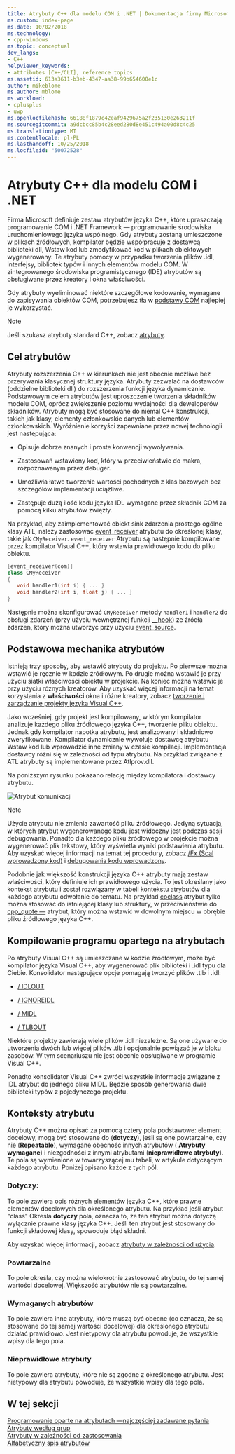 ```yaml
---
title: Atrybuty C++ dla modelu COM i .NET | Dokumentacja firmy Microsoft
ms.custom: index-page
ms.date: 10/02/2018
ms.technology:
- cpp-windows
ms.topic: conceptual
dev_langs:
- C++
helpviewer_keywords:
- attributes [C++/CLI], reference topics
ms.assetid: 613a3611-b3eb-4347-aa38-99b654600e1c
author: mikeblome
ms.author: mblome
ms.workload:
- cplusplus
- uwp
ms.openlocfilehash: 66188f1879c42eaf9429675a2f235130e263211f
ms.sourcegitcommit: a9dcbcc85b4c28eed280d8e451c494a00d8c4c25
ms.translationtype: MT
ms.contentlocale: pl-PL
ms.lasthandoff: 10/25/2018
ms.locfileid: "50072528"
---
```

# <a name="c-attributes-for-com-and-net"></a>Atrybuty C++ dla modelu COM i .NET

Firma Microsoft definiuje zestaw atrybutów języka C++, które upraszczają programowanie COM i .NET Framework — programowanie środowiska uruchomieniowego języka wspólnego. Gdy atrybuty zostaną umieszczone w plikach źródłowych, kompilator będzie współpracuje z dostawcą biblioteki dll, Wstaw kod lub zmodyfikować kod w plikach obiektowych wygenerowany. Te atrybuty pomocy w przypadku tworzenia plików .idl, interfejsy, bibliotek typów i innych elementów modelu COM. W zintegrowanego środowiska programistycznego (IDE) atrybutów są obsługiwane przez kreatory i okna właściwości.

Gdy atrybuty wyeliminować niektóre szczegółowe kodowanie, wymagane do zapisywania obiektów COM, potrzebujesz tła w [podstawy COM](/windows/desktop/com/the-component-object-model) najlepiej je wykorzystać.

> [!NOTE]
> Jeśli szukasz atrybuty standard C++, zobacz [atrybuty](../../cpp/attributes.md).

## <a name="purpose-of-attributes"></a>Cel atrybutów

Atrybuty rozszerzenia C++ w kierunkach nie jest obecnie możliwe bez przerywania klasycznej struktury języka. Atrybuty zezwalać na dostawców (oddzielne biblioteki dll) do rozszerzenia funkcji języka dynamicznie. Podstawowym celem atrybutów jest uproszczenie tworzenia składników modelu COM, oprócz zwiększenie poziomu wydajności dla deweloperów składników. Atrybuty mogą być stosowane do niemal C++ konstrukcji, takich jak klasy, elementy członkowskie danych lub elementów członkowskich. Wyróżnienie korzyści zapewniane przez nowej technologii jest następująca:

- Opisuje dobrze znanych i proste konwencji wywoływania.

- Zastosowań wstawiony kod, który w przeciwieństwie do makra, rozpoznawanym przez debuger.

- Umożliwia łatwe tworzenie wartości pochodnych z klas bazowych bez szczegółów implementacji uciążliwe.

- Zastępuje dużą ilość kodu języka IDL wymagane przez składnik COM za pomocą kilku atrybutów zwięzły.

Na przykład, aby zaimplementować obiekt sink zdarzenia prostego ogólne klasy ATL, należy zastosować [event_receiver](event-receiver.md) atrybutu do określonej klasy, takie jak `CMyReceiver`. `event_receiver` Atrybutu są następnie kompilowane przez kompilator Visual C++, który wstawia prawidłowego kodu do pliku obiektu.

```cpp
[event_receiver(com)]
class CMyReceiver
{
   void handler1(int i) { ... }
   void handler2(int i, float j) { ... }
}
```

Następnie można skonfigurować `CMyReceiver` metody `handler1` i `handler2` do obsługi zdarzeń (przy użyciu wewnętrznej funkcji [__hook](../../cpp/hook.md)) ze źródła zdarzeń, który można utworzyć przy użyciu [event_source](event-source.md).

## <a name="basic-mechanics-of-attributes"></a>Podstawowa mechanika atrybutów

Istnieją trzy sposoby, aby wstawić atrybuty do projektu. Po pierwsze można wstawić je ręcznie w kodzie źródłowym. Po drugie można wstawić je przy użyciu siatki właściwości obiektu w projekcie. Na koniec można wstawić je przy użyciu różnych kreatorów. Aby uzyskać więcej informacji na temat korzystania z **właściwości** okna i różne kreatory, zobacz [tworzenie i zarządzanie projekty języka Visual C++](../../ide/creating-and-managing-visual-cpp-projects.md).

Jako wcześniej, gdy projekt jest kompilowany, w którym kompilator analizuje każdego pliku źródłowego języka C++, tworzenie pliku obiektu. Jednak gdy kompilator napotka atrybutu, jest analizowany i składniowo zweryfikowane. Kompilator dynamicznie wywołuje dostawcę atrybutu Wstaw kod lub wprowadzić inne zmiany w czasie kompilacji. Implementacja dostawcy różni się w zależności od typu atrybutu. Na przykład związane z ATL atrybuty są implementowane przez Atlprov.dll.

Na poniższym rysunku pokazano relację między kompilatora i dostawcy atrybutu.

![Atrybut komunikacji](../media/vccompattrcomm.gif "vcCompAttrComm")

> [!NOTE]
> Użycie atrybutu nie zmienia zawartość pliku źródłowego. Jedyną sytuacją, w których atrybut wygenerowanego kodu jest widoczny jest podczas sesji debugowania. Ponadto dla każdego pliku źródłowego w projekcie można wygenerować plik tekstowy, który wyświetla wyniki podstawienia atrybutu. Aby uzyskać więcej informacji na temat tej procedury, zobacz [/Fx (Scal wprowadzony kod)](../../build/reference/fx-merge-injected-code.md) i [debugowania kodu wprowadzony](/visualstudio/debugger/how-to-debug-injected-code).

Podobnie jak większość konstrukcji języka C++ atrybuty mają zestaw właściwości, który definiuje ich prawidłowego użycia. To jest określany jako kontekst atrybutu i został rozwiązany w tabeli kontekstu atrybutów dla każdego atrybutu odwołanie do tematu. Na przykład [coclass](coclass.md) atrybut tylko można stosować do istniejącej klasy lub struktury, w przeciwieństwie do [cpp_quote —](cpp-quote.md) atrybut, który można wstawić w dowolnym miejscu w obrębie pliku źródłowego języka C++.

## <a name="building-an-attributed-program"></a>Kompilowanie programu opartego na atrybutach

Po atrybuty Visual C++ są umieszczane w kodzie źródłowym, może być kompilator języka Visual C++, aby wygenerować plik biblioteki i .idl typu dla Ciebie. Konsolidator następujące opcje pomagają tworzyć plików .tlb i .idl:

- [/ IDLOUT](../../build/reference/idlout-name-midl-output-files.md)

- [/ IGNOREIDL](../../build/reference/ignoreidl-don-t-process-attributes-into-midl.md)

- [/ MIDL](../../build/reference/midl-specify-midl-command-line-options.md)

- [/ TLBOUT](../../build/reference/tlbout-name-dot-tlb-file.md)

Niektóre projekty zawierają wiele plików .idl niezależne. Są one używane do utworzenia dwóch lub więcej plików .tlb i opcjonalnie powiązać je w bloku zasobów. W tym scenariuszu nie jest obecnie obsługiwane w programie Visual C++.

Ponadto konsolidator Visual C++ zwróci wszystkie informacje związane z IDL atrybut do jednego pliku MIDL. Będzie sposób generowania dwie biblioteki typów z pojedynczego projektu.

## <a name="contexts"></a> Konteksty atrybutu

Atrybuty C++ można opisać za pomocą cztery pola podstawowe: element docelowy, mogą być stosowane do (**dotyczy**), jeśli są one powtarzalne, czy nie (**Repeatable**), wymagane obecność innych atrybutów ( **Atrybuty wymagane**) i niezgodności z innymi atrybutami (**nieprawidłowe atrybuty**). Te pola są wymienione w towarzyszącej mu tabeli, w artykule dotyczącym każdego atrybutu. Poniżej opisano każde z tych pól.

### <a name="applies-to"></a>Dotyczy:

To pole zawiera opis różnych elementów języka C++, które prawne elementów docelowych dla określonego atrybutu. Na przykład jeśli atrybut "class" Określa **dotyczy** pola, oznacza to, że ten atrybut można dotyczą wyłącznie prawne klasy języka C++. Jeśli ten atrybut jest stosowany do funkcji składowej klasy, spowoduje błąd składni.

Aby uzyskać więcej informacji, zobacz [atrybuty w zależności od użycia](attributes-by-usage.md).

### <a name="repeatable"></a>Powtarzalne

To pole określa, czy można wielokrotnie zastosować atrybutu, do tej samej wartości docelowej. Większość atrybutów nie są powtarzalne.

### <a name="required-attributes"></a>Wymaganych atrybutów

To pole zawiera inne atrybuty, które muszą być obecne (co oznacza, że są stosowane do tej samej wartości docelowej) dla określonego atrybutu działać prawidłowo. Jest nietypowy dla atrybutu powoduje, że wszystkie wpisy dla tego pola.

### <a name="invalid-attributes"></a>Nieprawidłowe atrybuty

To pole zawiera atrybuty, które nie są zgodne z określonego atrybutu. Jest nietypowy dla atrybutu powoduje, że wszystkie wpisy dla tego pola.

## <a name="in-this-section"></a>W tej sekcji

[Programowanie oparte na atrybutach —najczęściej zadawane pytania](attribute-programming-faq.md)<br/>
[Atrybuty według grup](attributes-by-group.md)<br/>
[Atrybuty w zależności od zastosowania](attributes-by-usage.md)<br/>
[Alfabetyczny spis atrybutów](attributes-alphabetical-reference.md)